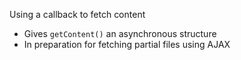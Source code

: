 Using a callback to fetch content

 * Gives `getContent()` an asynchronous structure
 * In preparation for fetching partial files using AJAX
